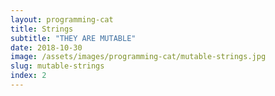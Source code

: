 ```yaml
---
layout: programming-cat
title: Strings
subtitle: "THEY ARE MUTABLE"
date: 2018-10-30
image: /assets/images/programming-cat/mutable-strings.jpg
slug: mutable-strings
index: 2
---
```

